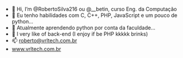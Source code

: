 - 👋 Hi, I’m @RobertoSilva216 ou @__betin, curso Eng. da Computação
- 👀 Eu tenho habilidades com C, C++, PHP, JavaScript e um pouco de python...
- 🌱 Atualmente aprendendo python por conta da faculdade...
- 💞️ I very like of back-end (I enjoy if be PHP kkkkk brinks)
- 📫 roberto@vrltech.com.br
- www.vrltech.com.br

<!---
RobertoSilva216/RobertoSilva216 is a ✨ special ✨ repository because its `README.md` (this file) appears on your GitHub profile.
You can click the Preview link to take a look at your changes.
--->
